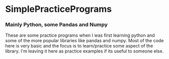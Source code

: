 # SimplePracticePrograms

### Mainly Python, some Pandas and Numpy

These are some practice programs when I was first learning python and some of the more popular libraries like pandas and numpy. Most of the code here is very basic and the focus is to learn/practice some aspect of the library. I'm leaving it here as practice examples if its useful to someone else.


